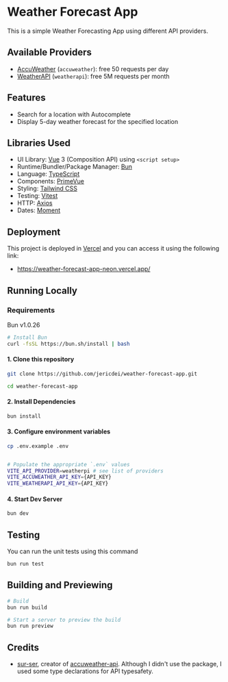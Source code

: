 # Weather Forecast App

This is a simple Weather Forecasting App using different API providers.

## Available Providers

-   [AccuWeather](https://accuweather.com/) (`accuweather`): free 50 requests per day
-   [WeatherAPI](https://www.weatherapi.com/) (`weatherapi`): free 5M requests per month

## Features

-   Search for a location with Autocomplete
-   Display 5-day weather forecast for the specified location

## Libraries Used

-   UI Library: [Vue](https://vuejs.org/) 3 (Composition API) using `<script setup>`
-   Runtime/Bundler/Package Manager: [Bun](https://bun.sh/)
-   Language: [TypeScript](https://www.typescriptlang.org/)
-   Components: [PrimeVue](https://primevue.org/)
-   Styling: [Tailwind CSS](https://tailwindcss.com/)
-   Testing: [Vitest](https://vitest.dev/)
-   HTTP: [Axios](https://axios-http.com/)
-   Dates: [Moment](https://momentjs.com/)

## Deployment

This project is deployed in [Vercel](https://vercel.com/) and you can access it using the following link:

-   https://weather-forecast-app-neon.vercel.app/

## Running Locally

### Requirements

Bun v1.0.26

```bash
# Install Bun
curl -fsSL https://bun.sh/install | bash
```

#### 1. Clone this repository

```bash
git clone https://github.com/jericdei/weather-forecast-app.git

cd weather-forecast-app
```

#### 2. Install Dependencies

```bash
bun install
```

#### 3. Configure environment variables

```bash
cp .env.example .env


# Populate the appropriate `.env` values
VITE_API_PROVIDER=weatherpi # see list of providers
VITE_ACCUWEATHER_API_KEY={API_KEY}
VITE_WEATHERAPI_API_KEY={API_KEY}
```

#### 4. Start Dev Server

```bash
bun dev
```

## Testing

You can run the unit tests using this command

```bash
bun run test
```

## Building and Previewing

```bash
# Build
bun run build

# Start a server to preview the build
bun run preview
```

## Credits

-   [sur-ser](https://www.npmjs.com/~sur-ser), creator of [accuweather-api](https://www.npmjs.com/package/accuweather-api). Although I didn't use the package, I used some type declarations for API typesafety.
